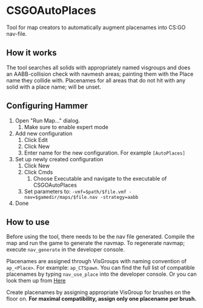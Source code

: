 # CSGOAutoPlaces
Tool for map creators to automatically augment placenames into CS:GO nav-file.

## How it works
The tool searches all solids with appropriately named visgroups and does an AABB-collision check with navmesh areas; painting them with the Place name they collide with. Placenames for all areas that do not hit with any solid with a place name; will be unset.

## Configuring Hammer
1. Open "Run Map..." dialog.
   1. Make sure to enable expert mode
1. Add new configuration
   1. Click Edit
   1. Click New
   1. Enter name for the new configuration. For example `[AutoPlaces]`
 1. Set up newly created configuration
    1. Click New
    1. Click Cmds
       1. Choose Executable and navigate to the executable of CSGOAutoPlaces
    1. Set parameters to: `-vmf=$path/$file.vmf -nav=$gamedir/maps/$file.nav -strategy=aabb`
1. Done

## How to use
Before using the tool, there needs to be the nav file generated. Compile the map and run the game to generate the navmap.  To regenerate navmap; execute `nav_generate` in the developer console.

Placenames are assigned through VisGroups with naming convention of `ap_<Place>`. For example: `ap_CTSpawn`.  You can find the full list of compatible placenames by typing `nav_use_place` into the developer console. Or you can look them up from [Here](https://developer.valvesoftware.com/wiki/Standard_Place_Names_for_CS:GO)  
  
Create placenames by assigning appropriate VisGroup for brushes on the floor on. 
**For maximal compatibility, assign only one placename per brush.**  
